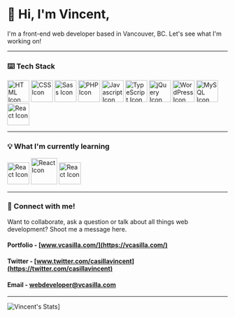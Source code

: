 # 👋 Hi, I'm Vincent,
I'm a front-end web developer based in Vancouver, BC. Let's see what I'm working on!
- - -
### ⌨️ Tech Stack
<div class="tech-stack" style='display: inline' markdown='1
'>
  <img src="https://user-images.githubusercontent.com/73447863/113966476-0492cf80-97e4-11eb-9a56-0480c64ec90e.png" markdown="1" alt="HTML Icon" width="50" />
  <img src="https://user-images.githubusercontent.com/73447863/113966479-052b6600-97e4-11eb-9189-cdb00b87ae46.png" markdown="1" alt="CSS Icon" width="50" />
  <img src="https://user-images.githubusercontent.com/73447863/113966481-052b6600-97e4-11eb-94de-c04da080cf38.png" markdown="1" alt="Sass Icon" width="50" />
  <img src="https://user-images.githubusercontent.com/73447863/113966484-05c3fc80-97e4-11eb-862b-b1001aeb3bbc.png" markdown="1" alt="PHP Icon" width="50" />
  <img src="https://user-images.githubusercontent.com/73447863/113966485-05c3fc80-97e4-11eb-9e37-a1cf3123586b.png" markdown="1" alt="Javascript Icon" width="50" />
  <img src="https://user-images.githubusercontent.com/73447863/115331824-828f9880-a14b-11eb-8db3-e7c073cf9fe4.png" markdown="1" alt="TypeScript Icon" width="50" /> 
  <img src="https://user-images.githubusercontent.com/73447863/113966487-05c3fc80-97e4-11eb-8ef8-623ab53c7cd4.png" markdown="1" alt="jQuery Icon" width="50" />
  <img src="https://user-images.githubusercontent.com/73447863/113966488-065c9300-97e4-11eb-9aad-42aecf41e54f.png" markdown="1" alt="WordPress Icon" width="50" />
  <img src="https://user-images.githubusercontent.com/73447863/113966491-065c9300-97e4-11eb-9c05-4ed63af8ab78.png" markdown="1" alt="MySQL Icon" width="50" />
  <img src="https://user-images.githubusercontent.com/73447863/113966492-065c9300-97e4-11eb-8ad1-ea880200bf90.png" markdown="1" alt="React Icon" width="50" /> 
<div>

---
### 💡 What I'm currently learning
  <img src="https://user-images.githubusercontent.com/73447863/116758148-559d7a00-a9c4-11eb-8359-b241e78c85be.png" markdown="1" alt="React Icon" width="50" /> 
  <img src="https://user-images.githubusercontent.com/73447863/116758151-56cea700-a9c4-11eb-9a9a-94048a17d20d.png" markdown="1" alt="React Icon" width="60" />
 <img src="https://user-images.githubusercontent.com/73447863/118743469-43666d00-b807-11eb-8e03-490eff54c46d.png" markdown="1" alt="React Icon" width="50" />


  
---
  
### 👾  Connect with me!
Want to collaborate, ask a question or talk about all things web development? Shoot me a message here.
#### Portfolio - [www.vcasilla.com/](https://vcasilla.com/)
#### Twitter - [www.twitter.com/casillavincent](https://twitter.com/casillavincent)
#### Email - webdeveloper@vcasilla.com


---
![Vincent's Stats](https://github-readme-stats.vercel.app/api?username=casillavincent&show_icons=true&theme=tokyonight)]






